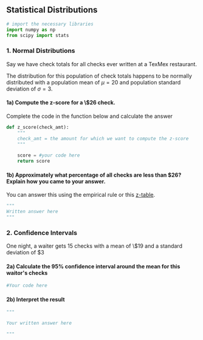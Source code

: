 ## Statistical Distributions


```python
# import the necessary libraries
import numpy as np
from scipy import stats
```

### 1. Normal Distributions

Say we have check totals for all checks ever written at a TexMex restaurant. 

The distribution for this population of check totals happens to be normally distributed with a population mean of $\mu = 20$ and population standard deviation of $\sigma = 3$. 

#### 1a) Compute the z-score for a \\$26 check. 

Complete the code in the function below and calculate the answer


```python
def z_score(check_amt):
    """
    check_amt = the amount for which we want to compute the z-score
    """
    
    score = #your code here
    return score
```

#### 1b) Approximately what percentage of all checks are less than $26? Explain how you came to your answer.

You can answer this using the empirical rule or this [z-table](https://www.math.arizona.edu/~rsims/ma464/standardnormaltable.pdf).


```python
"""
Written answer here
"""
```

### 2. Confidence Intervals

One night, a waiter gets 15 checks with a mean of \\$19 and a standard deviation of $3

#### 2a) Calculate the 95% confidence interval around the mean for this waitor's checks


```python
#Your code here
```

#### 2b) Interpret the result


```python
"""

Your written answer here

"""
```
